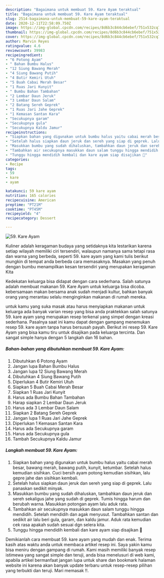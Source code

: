 ```yaml
---
description: "Bagaimana untuk membuat 59. Kare Ayam teraktual"
title: "Bagaimana untuk membuat 59. Kare Ayam teraktual"
slug: 2514-bagaimana-untuk-membuat-59-kare-ayam-teraktual
date: 2020-12-11T22:58:09.750Z
image: https://img-global.cpcdn.com/recipes/8d6b3c844cb6ebef/751x532cq70/59-kare-ayam-foto-resep-utama.jpg
thumbnail: https://img-global.cpcdn.com/recipes/8d6b3c844cb6ebef/751x532cq70/59-kare-ayam-foto-resep-utama.jpg
cover: https://img-global.cpcdn.com/recipes/8d6b3c844cb6ebef/751x532cq70/59-kare-ayam-foto-resep-utama.jpg
author: Marvin Reyes
ratingvalue: 4.6
reviewcount: 39983
recipeingredient:
- "6 Potong Ayam"
- " Bahan Bumbu Halus"
- "12 Siung Bawang Merah"
- "4 Siung Bawang Putih"
- "4 Butir Kemiri Utuh"
- "5 Buah Cabai Merah Besar"
- "1 Ruas Jari Kunyit"
- " Bumbu Bahan Tambahan"
- "2 Lembar Daun Jeruk"
- "3 Lembar Daun Salam"
- "2 Batang Sereh Geprek"
- "1 Ruas Jari Jahe Geprek"
- "1 Kemasan Santan Kara"
- "Secukupnya garam"
- "Secukupnya gula"
- "Secukupnya Kaldu Jamur"
recipeinstructions:
- "Siapkan bahan yang digunakan untuk bumbu halus yaitu cabai merah besar, bawang merah, bawang putih, kunyit, ketumbar. Setelah halus kemudian sisihkan. Cuci bersih ayam potong kemudian sisihkan, lalu gepre jahe dan sisihkan kembali."
- "Setelah halus siapkan daun jeruk dan sereh yang siap di geprek. Lalu panaskan sedikit minyak."
- "Masukkan bumbu yang sudah dihaluskan, tambahkan daun jeruk dan sereh sekaligus jahe yang sudah di geprek. Tumis hingga harum dan berubah warna. Masukkan potongan ayam lalu aduk rata."
- "Tambahkan air secukupnya masukkan daun salam tunggu hingga mendidih. Setelah mendidih dan agak menyusut. Tambahkan santan dan sedikit air lalu beri gula, garam, dan kaldu jamur. Aduk rata kemudian cek rasa apakah sudah sesuai dgn selera kita."
- "Tunggu hingga mendidih kembali dan kare ayam siap disajikan 🥰"
categories:
- Recipe
tags:
- 59
- kare
- ayam

katakunci: 59 kare ayam 
nutrition: 165 calories
recipecuisine: American
preptime: "PT21M"
cooktime: "PT45M"
recipeyield: "4"
recipecategory: Dessert

---
```



![59. Kare Ayam](https://img-global.cpcdn.com/recipes/8d6b3c844cb6ebef/751x532cq70/59-kare-ayam-foto-resep-utama.jpg)

Kuliner adalah keragaman budaya yang setidaknya kita lestarikan karena setiap wilayah memiliki ciri tersendiri, walaupun namanya sama tetapi rasa dan warna yang berbeda, seperti 59. kare ayam yang kami tulis berikut mungkin di tempat anda berbeda cara memasaknya. Masakan yang penuh dengan bumbu menampilkan kesan tersendiri yang merupakan keragaman Kita

Kedekatan keluarga bisa didapat dengan cara sederhana. Salah satunya adalah membuat makanan 59. Kare Ayam untuk keluarga bisa dicoba. kebersamaan makan bersama anak sudah menjadi kultur, bahkan banyak orang yang merantau selalu menginginkan makanan di rumah mereka.



untuk kamu yang suka masak atau harus menyiapkan makanan untuk keluarga ada banyak varian resep yang bisa anda praktekkan salah satunya 59. kare ayam yang merupakan resep terkenal yang simpel dengan kreasi sederhana. Pasalnya saat ini kamu dapat dengan gampang menemukan resep 59. kare ayam tanpa harus bersusah payah.
Berikut ini resep 59. Kare Ayam yang bisa kamu tiru untuk disajikan pada keluarga tercinta. Dan sangat simple hanya dengan 5 langkah dan 16 bahan.


<!--inarticleads1-->

##### Bahan-bahan yang dibutuhkan membuat 59. Kare Ayam:

1. Dibutuhkan 6 Potong Ayam
1. Jangan lupa  Bahan Bumbu Halus
1. Jangan lupa 12 Siung Bawang Merah
1. Dibutuhkan 4 Siung Bawang Putih
1. Diperlukan 4 Butir Kemiri Utuh
1. Siapkan 5 Buah Cabai Merah Besar
1. Siapkan 1 Ruas Jari Kunyit
1. Harus ada  Bumbu Bahan Tambahan
1. Harap siapkan 2 Lembar Daun Jeruk
1. Harus ada 3 Lembar Daun Salam
1. Siapkan 2 Batang Sereh Geprek
1. Jangan lupa 1 Ruas Jari Jahe Geprek
1. Diperlukan 1 Kemasan Santan Kara
1. Harus ada Secukupnya garam
1. Harus ada Secukupnya gula
1. Tambah Secukupnya Kaldu Jamur




<!--inarticleads2-->

##### Langkah membuat  59. Kare Ayam:

1. Siapkan bahan yang digunakan untuk bumbu halus yaitu cabai merah besar, bawang merah, bawang putih, kunyit, ketumbar. Setelah halus kemudian sisihkan. Cuci bersih ayam potong kemudian sisihkan, lalu gepre jahe dan sisihkan kembali.
1. Setelah halus siapkan daun jeruk dan sereh yang siap di geprek. Lalu panaskan sedikit minyak.
1. Masukkan bumbu yang sudah dihaluskan, tambahkan daun jeruk dan sereh sekaligus jahe yang sudah di geprek. Tumis hingga harum dan berubah warna. Masukkan potongan ayam lalu aduk rata.
1. Tambahkan air secukupnya masukkan daun salam tunggu hingga mendidih. Setelah mendidih dan agak menyusut. Tambahkan santan dan sedikit air lalu beri gula, garam, dan kaldu jamur. Aduk rata kemudian cek rasa apakah sudah sesuai dgn selera kita.
1. Tunggu hingga mendidih kembali dan kare ayam siap disajikan 🥰




Demikianlah cara membuat 59. kare ayam yang mudah dan enak. Terima kasih atas waktu anda untuk membaca artikel resep ini. Saya yakin kamu bisa meniru dengan gampang di rumah. Kami masih memiliki banyak resep istimewa yang sangat simple dan teruji, anda bisa menelusuri di web kami, apabila artikel bermanfaat jangan lupa untuk share dan bookmark halaman website ini karena akan banyak update terbaru untuk resep-resep pilihan yang terbukti dan teruji. Mari memasak !!. 
